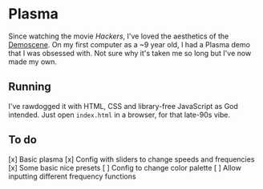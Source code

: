 # Plasma

Since watching the movie _Hackers_, I've loved the aesthetics of the [Demoscene](https://en.wikipedia.org/wiki/Demoscene). On my first computer as a ~9 year old, I had a Plasma demo that I was obsessed with. Not sure why it's taken me so long but I've now made my own.

## Running

I've rawdogged it with HTML, CSS and library-free JavaScript as God intended. Just open `index.html` in a browser, for that late-90s vibe.

## To do

[x] Basic plasma
[x] Config with sliders to change speeds and frequencies
[x] Some basic nice presets
[ ] Config to change color palette
[ ] Allow inputting different frequency functions
